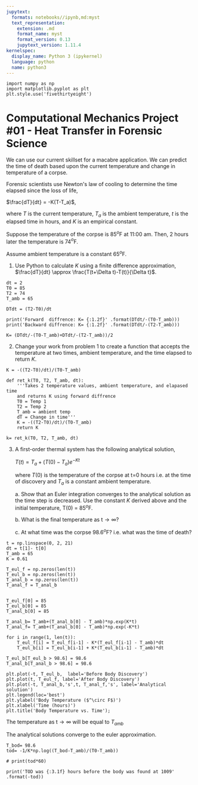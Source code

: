 ```yaml
---
jupytext:
  formats: notebooks//ipynb,md:myst
  text_representation:
    extension: .md
    format_name: myst
    format_version: 0.13
    jupytext_version: 1.11.4
kernelspec:
  display_name: Python 3 (ipykernel)
  language: python
  name: python3
---
```


```{code-cell} ipython3
import numpy as np
import matplotlib.pyplot as plt
plt.style.use('fivethirtyeight')
```

# Computational Mechanics Project #01 - Heat Transfer in Forensic Science

We can use our current skillset for a macabre application. We can predict the time of death based upon the current temperature and change in temperature of a corpse. 

Forensic scientists use Newton's law of cooling to determine the time elapsed since the loss of life, 

$\frac{dT}{dt} = -K(T-T_a)$,

where $T$ is the current temperature, $T_a$ is the ambient temperature, $t$ is the elapsed time in hours, and $K$ is an empirical constant. 

Suppose the temperature of the corpse is 85$^o$F at 11:00 am. Then, 2 hours later the temperature is 74$^{o}$F. 

Assume ambient temperature is a constant 65$^{o}$F.

1. Use Python to calculate $K$ using a finite difference approximation, $\frac{dT}{dt} \approx \frac{T(t+\Delta t)-T(t)}{\Delta t}$.

```{code-cell} ipython3
dt = 2
T0 = 85
T2 = 74
T_amb = 65

DTdt = (T2-T0)/dt

print('Forward  diffrence: K= {:1.2f}' .format(DTdt/-(T0-T_amb)))
print('Backward diffrence: K= {:1.2f}' .format(DTdt/-(T2-T_amb)))

K= (DTdt/-(T0-T_amb)+DTdt/-(T2-T_amb))/2
```

2. Change your work from problem 1 to create a function that accepts the temperature at two times, ambient temperature, and the time elapsed to return $K$.

```{code-cell} ipython3
K = -((T2-T0)/dt)/(T0-T_amb)

def ret_k(T0, T2, T_amb, dt):
    '''Takes 2 temperature values, ambient temperature, and elapased time 
    and returns K using forward diffrence 
    T0 = Temp 1
    T2 = Temp 2
    T_amb = ambient temp
    dT = Change in time'''
    K = -((T2-T0)/dt)/(T0-T_amb)
    return K

k= ret_k(T0, T2, T_amb, dt)
```

3. A first-order thermal system has the following analytical solution, 

    $T(t) =T_a+(T(0)-T_a)e^{-Kt}$

    where $T(0)$ is the temperature of the corpse at t=0 hours i.e. at the time of discovery and $T_a$ is a constant ambient temperature. 

    a. Show that an Euler integration converges to the analytical solution as the time step is decreased. Use the constant $K$ derived above and the initial temperature, T(0) = 85$^o$F. 

    b. What is the final temperature as t$\rightarrow\infty$?
    
    c. At what time was the corpse 98.6$^{o}$F? i.e. what was the time of death?

```{code-cell} ipython3
t = np.linspace(0, 2, 21)
dt = t[1]- t[0]
T_amb = 65
K = 0.61

T_eul_f = np.zeros(len(t))
T_eul_b = np.zeros(len(t))
T_anal_b = np.zeros(len(t))
T_anal_f = T_anal_b


T_eul_f[0] = 85
T_eul_b[0] = 85
T_anal_b[0] = 85 

T_anal_b= T_amb+(T_anal_b[0] - T_amb)*np.exp(K*t)
T_anal_f= T_amb+(T_anal_b[0] - T_amb)*np.exp(-K*t)

for i in range(1, len(t)):
    T_eul_f[i] = T_eul_f[i-1] - K*(T_eul_f[i-1] - T_amb)*dt
    T_eul_b[i] = T_eul_b[i-1] + K*(T_eul_b[i-1] - T_amb)*dt

T_eul_b[T_eul_b > 98.6] = 98.6
T_anal_b[T_anal_b > 98.6] = 98.6

plt.plot(-t, T_eul_b,  label='Before Body Discovery')
plt.plot(t, T_eul_f, label='After Body Discovery')
plt.plot(-t, T_anal_b,'s',t, T_anal_f,'s', label='Analytical solution')
plt.legend(loc='best')
plt.ylabel('Body Temperature ($^\circ F$)')
plt.xlabel('Time (hours)')
plt.title('Body Temperature vs. Time');
```

The temperature as t$\rightarrow\infty$ will be equal to $T_{amb}$ 

The analytical solutions converge to the euler approximation.

```{code-cell} ipython3
T_bod= 98.6
tod= -1/K*np.log((T_bod-T_amb)/(T0-T_amb))

# print(tod*60)

print('TOD was {:3.1f} hours before the body was found at 1009' .format(-tod))
```
